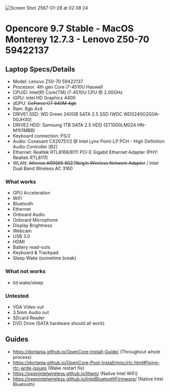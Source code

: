 ![Screen Shot 2567-01-28 at 02 08 24](https://github.com/JuicerV3/Opencore-Monterey-Z50-70/assets/156657646/c883ef99-5294-4f54-8481-651687c2e1da)

# Opencore 9.7 Stable - MacOS Monterey 12.7.3 - Lenovo Z50-70 59422137

## Laptop Specs/Details
 * Model: Lenovo Z50-70 59422137
 * Processor: 4th gen Core i7-4510U Haswell
 * CPUID: Intel(R) Core(TM) i7-4510U CPU @ 2.00GHz
 * iGPU: intel HD Graphics 4400
 * dGPU: ~~GeForce GT 840M 4gb~~
 * Ram: 8gb 4x4
 * DRIVE1 SSD: WD Green 240GB SATA 2.5 SSD (WDC WDS240G2G0A-00JH30)
 * DRIVE2 HDD: Samsung 1TB SATA 2.5 HDD (ST1000LM024 HN-M101MBB)
 * Keyboard connection: PS/2
 * Audio: Conexant CX20751/2 @ Intel Lynx Point-LP PCH - High Definition Audio Controller [B2]
 * Ethernet: Realtek RTL8168/8111 PCI-E Gigabit Ethernet Adapter (PHY: Realtek RTL8111)
 * WLAN: ~~Atheros AR9565 802.11b/g/n Wireless Network Adapter~~ / Intel Dual Band Wireless AC 3160

### What works
 * GPU Acceleration
 * WiFi
 * Bluetooth
 * Ethernet
 * Onboard Audio
 * Onboard Microphone
 * Display Brightness
 * Webcam
 * USB 3.0
 * HDMI
 * Battery read-outs
 * Keyboard & Trackpad
 * Sleep Wake (sometime break)

### What not works
 * lid wake/sleep

### Untested
 * VGA Video out
 * 3.5mm Audio out
 * SDcard Reader
 * DVD Drive (SATA hardware should all work)

## Guides
 * https://dortania.github.io/OpenCore-Install-Guide/ (Throughout whole process)
 * https://dortania.github.io/OpenCore-Post-Install/misc/rtc.html#fixing-rtc-write-issues (Wake restart fix)
 * https://openintelwireless.github.io/itlwm/ (Native Intel WiFi)
 * https://openintelwireless.github.io/IntelBluetoothFirmware/ (Native Intel Bluetooth)
